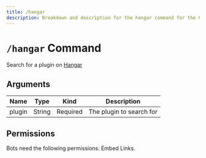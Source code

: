 ```yaml
---
title: /hangar
description: Breakdown and description for the hangar command for the Chewbotcca Discord bot
---
```


# `/hangar` Command

Search for a plugin on [Hangar](https://hangar.papermc.io)

## Arguments

| Name   | Type   | Kind     | Description              |
|--------|--------|----------|--------------------------|
| plugin | String | Required | The plugin to search for |

## Permissions

Bots need the following permissions: Embed Links.
